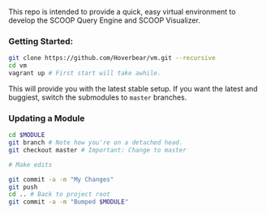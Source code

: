 This repo is intended to provide a quick, easy virtual environment to develop the SCOOP Query Engine and SCOOP Visualizer.

### Getting Started:

```bash
git clone https://github.com/Hoverbear/vm.git --recursive
cd vm
vagrant up # First start will take awhile.
```
This will provide you with the latest stable setup. If you want the latest and buggiest, switch the submodules to `master` branches.

### Updating a Module
```bash
cd $MODULE
git branch # Note how you're on a detached head.
git checkout master # Important: Change to master

# Make edits

git commit -a -m "My Changes"
git push
cd .. # Back to project root
git commit -a -m "Bumped $MODULE"
```
